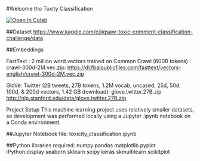 #Welcome tho Toxity Classification

[![Open In Colab](https://colab.research.google.com/assets/colab-badge.svg)](https://colab.research.google.com/drive/1pmM6iyZmrq5VLQUmfvTEFN1zMF-punUl?usp=sharing)

##Dataset
https://www.kaggle.com/c/jigsaw-toxic-comment-classification-challenge/data 

##Embeddings

FastText : 2 million word vectors trained on Common Crawl (600B tokens) : crawl-300d-2M.vec.zip: https://dl.fbaipublicfiles.com/fasttext/vectors-english/crawl-300d-2M.vec.zip

GloVe:
Twitter (2B tweets, 27B tokens, 1.2M vocab, uncased, 25d, 50d, 100d, & 200d vectors, 1.42 GB download): glove.twitter.27B.zip http://nlp.stanford.edu/data/glove.twitter.27B.zip

Project Setup
This machine learning project uses relatively smaller datasets, so development was performed locally using a Jupyter .ipynb notebook on a Conda environment.

##Jupyter Notebook file:
toxicity_classification.ipynb

##Python libraries required:
numpy
pandas
matplotlib.pyplot
IPython.display
seaborn
sklearn
scipy
keras
skmultilearn
scikitplot
